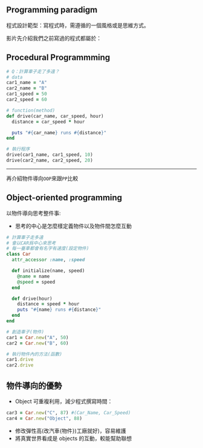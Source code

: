 ## Programming paradigm
程式設計範型：寫程式時，需遵循的一個風格或是思維方式。

影片先介紹我們之前寫過的程式都屬於：
## Procedural Programmming

```rb
# Q：計算車子走了多遠？
# data
car1_name = "A"
car2_name = "B"
car1_speed = 50
car2_speed = 60

# function(method)
def drive(car_name, car_speed, hour)
  distance = car_speed * hour

  puts "#{car_name} runs #{distance}"
end

# 執行程序
drive(car1_name, car1_speed, 10)
drive(car2_name, car2_speed, 20)
```

---

再介紹物件導向`OOP`來跟`PP`比較
## Object-oriented programming

以物件導向思考整件事:
* 思考的中心是怎麼樣定義物件以及物件間怎麼互動

```rb
# 計算車子走多遠
# 會以CAR爲中心來思考
# 每一臺車都會有名字有速度(設定物件)
class Car
  attr_accessor :name, :speed

  def initialize(name, speed)
    @name = name
    @speed = speed
  end

  def drive(hour)
    distance = speed * hour
    puts "#{name} runs #{distance}"
  end
end

# 創造車子(物件)
car1 = Car.new("A", 50)
car2 = Car.new("B", 60)

# 執行物件內的方法(函數)
car1.drive
car2.drive
```

## 物件導向的優勢
* Object 可重複利用，減少程式撰寫時間：
```rb
car3 = Car.new("C", 87) #(Car_Name, Car_Speed)
car4 = Car.new("Object", 88)
```

* 修改彈性高(改汽車{物件})工廠就好)，容易維護
* 將真實世界看成是 objects 的互動，較能幫助聯想
